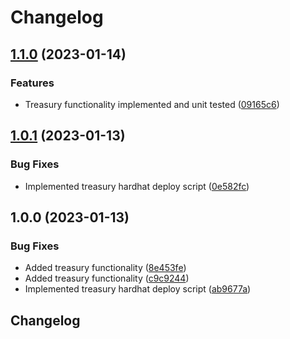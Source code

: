 # Changelog

## [1.1.0](https://github.com/webspaceiq/fedha-v1-core/compare/v1.0.1...v1.1.0) (2023-01-14)


### Features

* Treasury functionality implemented and unit tested ([09165c6](https://github.com/webspaceiq/fedha-v1-core/commit/09165c69b46dabc2e5f0bcdd476a318d9a96937a))

## [1.0.1](https://github.com/webspaceiq/fedha-v1-core/compare/v1.0.0...v1.0.1) (2023-01-13)


### Bug Fixes

* Implemented treasury hardhat deploy script ([0e582fc](https://github.com/webspaceiq/fedha-v1-core/commit/0e582fcb2a2f577e84ca607131b53bcf8f54cddf))

## 1.0.0 (2023-01-13)


### Bug Fixes

* Added treasury functionality ([8e453fe](https://github.com/webspaceiq/fedha-v1-core/commit/8e453fe25abeb700310ed9508db922ba4e57a9ad))
* Added treasury functionality ([c9c9244](https://github.com/webspaceiq/fedha-v1-core/commit/c9c9244b7d9c0eedfded48f760d67f67989834b6))
* Implemented treasury hardhat deploy script ([ab9677a](https://github.com/webspaceiq/fedha-v1-core/commit/ab9677aba607f8af5a6bcb7846774229b47995b7))

## Changelog
